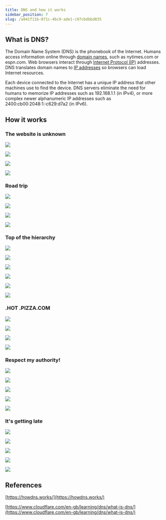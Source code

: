 ```yaml
---
title: DNS and how it works
sidebar_position: 7
slug: /a941f11b-071c-4bc9-ade1-c97cbdbbd835
---
```




## What is DNS?


The Domain Name System (DNS) is the phonebook of the Internet. Humans access information online through [domain names](https://www.cloudflare.com/learning/dns/glossary/what-is-a-domain-name/), such as nytimes.com or espn.com. Web browsers interact through [Internet Protocol (IP)](https://www.cloudflare.com/learning/network-layer/internet-protocol/) addresses. DNS translates domain names to [IP addresses](https://www.cloudflare.com/learning/dns/glossary/what-is-my-ip-address/) so browsers can load Internet resources.


Each device connected to the Internet has a unique IP address that other machines use to find the device. DNS servers eliminate the need for humans to memorize IP addresses such as 192.168.1.1 (in IPv4), or more complex newer alphanumeric IP addresses such as 2400:cb00:2048:1::c629:d7a2 (in IPv6).


## How it works


### **The website is unknown**


![](./1868872586.png)


![](./1739160184.png)


![](./2010943778.png)


![](./1188375832.png)


### **Road trip**



![](./1955925320.png)


![](./1468992281.png)


![](./1668665081.png)


![](./490423073.png)


### **Top of the hierarchy**



![](./809727724.png)


![](./1666005176.png)


![](./1573209120.png)


![](./1061595542.png)


![](./383561324.png)


![](./337410563.png)


### **.HOT .PIZZA.COM**


![](./1093144261.png)


![](./1201677748.png)


![](./639697553.png)


![](./1522915235.png)


### **Respect my authority!**


![](./533015236.png)


![](./1583535941.png)


![](./533986070.png)


![](./1225256782.png)


![](./658738285.png)


### **It's getting late**



![](./1004478506.png)


![](./989022450.png)


![](./2028975587.png)


![](./971813591.png)


![](./2063048369.png)


## References


[https://howdns.works/](https://howdns.works/)


[https://www.cloudflare.com/en-gb/learning/dns/what-is-dns/](https://www.cloudflare.com/en-gb/learning/dns/what-is-dns/)

